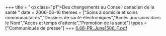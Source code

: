 +++
title = "<p class=\"p1\">Des changements au Conseil canadien de la santé "
date = 2006-06-16
themes = ["Soins à domicile et soins communautaires","Dossiers de santé électroniques","Accès aux soins dans le Nord","Accès et temps d'attente","Promotion de la santé"]
types = ["Communiqués de presse"]
+++
[6.68-PR_June1506_F.pdf](/files/6.68-PR_June1506_F.pdf)
